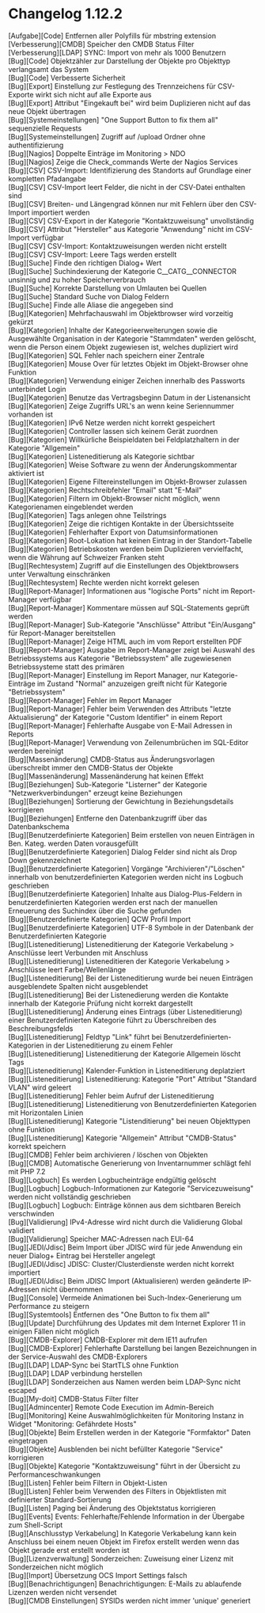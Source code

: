 # Changelog 1.12.2

[Aufgabe][Code] Entfernen aller Polyfills für mbstring extension  
[Verbesserung][CMDB] Speicher den CMDB Status Filter  
[Verbesserung][LDAP] SYNC: Import von mehr als 1000 Benutzern  
[Bug][Code] Objektzähler zur Darstellung der Objekte pro Objekttyp verlangsamt das System  
[Bug][Code] Verbesserte Sicherheit  
[Bug][Export] Einstellung zur Festlegung des Trennzeichens für CSV-Exporte wirkt sich nicht auf alle Exporte aus  
[Bug][Export] Attribut "Eingekauft bei" wird beim Duplizieren nicht auf das neue Objekt übertragen  
[Bug][Systemeinstellungen] "One Support Button to fix them all" sequenzielle Requests  
[Bug][Systemeinstellungen] Zugriff auf /upload Ordner ohne authentifizierung  
[Bug][Nagios] Doppelte Einträge im Monitoring > NDO  
[Bug][Nagios] Zeige die Check_commands Werte der Nagios Services  
[Bug][CSV] CSV-Import: Identifizierung des Standorts auf Grundlage einer kompletten Pfadangabe  
[Bug][CSV] CSV-Import leert Felder, die nicht in der CSV-Datei enthalten sind  
[Bug][CSV] Breiten- und Längengrad können nur mit Fehlern über den CSV-Import importiert werden  
[Bug][CSV] CSV-Export in der Kategorie "Kontaktzuweisung" unvollständig  
[Bug][CSV] Attribut "Hersteller" aus Kategorie "Anwendung" nicht im CSV-Import verfügbar  
[Bug][CSV] CSV-Import: Kontaktzuweisungen werden nicht erstellt  
[Bug][CSV] CSV-Import: Leere Tags werden erstellt  
[Bug][Suche] Finde den richtigen Dialog+ Wert  
[Bug][Suche] Suchindexierung der Kategorie C__CATG__CONNECTOR unsinnig und zu hoher Speicherverbrauch  
[Bug][Suche] Korrekte Darstellung von Umlauten bei Quellen  
[Bug][Suche] Standard Suche von Dialog Feldern  
[Bug][Suche] Finde alle Aliase die angegeben sind  
[Bug][Kategorien] Mehrfachauswahl im Objektbrowser wird vorzeitig gekürzt  
[Bug][Kategorien] Inhalte der Kategorieerweiterungen sowie die Ausgewählte Organisation in der Kategorie "Stammdaten" werden gelöscht, wenn die Person einem Objekt zugewiesen ist, welches dupliziert wird  
[Bug][Kategorien] SQL Fehler nach speichern einer Zentrale  
[Bug][Kategorien] Mouse Over für letztes Objekt im Objekt-Browser ohne Funktion  
[Bug][Kategorien] Verwendung einiger Zeichen innerhalb des Passworts unterbindet Login  
[Bug][Kategorien] Benutze das Vertragsbeginn Datum in der Listenansicht  
[Bug][Kategorien] Zeige Zugriffs URL's an wenn keine Seriennummer vorhanden ist  
[Bug][Kategorien] IPv6 Netze werden nicht korrekt gespeichert  
[Bug][Kategorien] Controller lassen sich keinem Gerät zuordnen  
[Bug][Kategorien] Willkürliche Beispieldaten bei Feldplatzhaltern in der Kategorie "Allgemein"  
[Bug][Kategorien] Listeneditierung als Kategorie sichtbar  
[Bug][Kategorien] Weise Software zu wenn der Änderungskommentar aktiviert ist  
[Bug][Kategorien] Eigene Filtereinstellungen im Objekt-Browser zulassen  
[Bug][Kategorien] Rechtschreibfehler "Email" statt "E-Mail"  
[Bug][Kategorien] Filtern im Objekt-Browser nicht möglich, wenn Kategorienamen eingeblendet werden  
[Bug][Kategorien] Tags anlegen ohne Teilstrings  
[Bug][Kategorien] Zeige die richtigen Kontakte in der Übersichtsseite  
[Bug][Kategorien] Fehlerhafter Export von Datumsinformationen  
[Bug][Kategorien] Root-Lokation hat keinen Eintrag in der Standort-Tabelle  
[Bug][Kategorien] Betriebskosten werden beim Duplizieren vervielfacht, wenn die Währung auf Schweizer Franken steht  
[Bug][Rechtesystem] Zugriff auf die Einstellungen des Objektbrowsers unter Verwaltung einschränken  
[Bug][Rechtesystem] Rechte werden nicht korrekt gelesen  
[Bug][Report-Manager] Informationen aus "logische Ports" nicht im Report-Manager verfügbar  
[Bug][Report-Manager] Kommentare müssen auf SQL-Statements geprüft werden  
[Bug][Report-Manager] Sub-Kategorie "Anschlüsse" Attribut "Ein/Ausgang" für Report-Manager bereitstellen  
[Bug][Report-Manager] Zeige HTML auch im vom Report erstellten PDF  
[Bug][Report-Manager] Ausgabe im Report-Manager zeigt bei Auswahl des Betriebssystems aus Kategorie "Betriebssystem" alle zugewiesenen Betriebssysteme statt des primären  
[Bug][Report-Manager] Einstellung im Report Manager, nur Kategorie-Einträge im Zustand "Normal" anzuzeigen greift nicht für Kategorie "Betriebssystem"  
[Bug][Report-Manager] Fehler im Report Manager  
[Bug][Report-Manager] Fehler beim Verwenden des Attributs "letzte Aktualisierung" der Kategorie "Custom Identifier" in einem Report  
[Bug][Report-Manager] Fehlerhafte Ausgabe von E-Mail Adressen in Reports  
[Bug][Report-Manager] Verwendung von Zeilenumbrüchen im SQL-Editor werden bereinigt  
[Bug][Massenänderung] CMDB-Status aus Änderungsvorlagen überschreibt immer den CMDB-Status der Objekte  
[Bug][Massenänderung] Massenänderung hat keinen Effekt  
[Bug][Beziehungen] Sub-Kategorie "Listerner" der Kategorie "Netzwerkverbindungen" erzeugt keine Beziehungen  
[Bug][Beziehungen] Sortierung der Gewichtung in Beziehungsdetails korrigieren  
[Bug][Beziehungen] Entferne den Datenbankzugriff über das Datenbankschema  
[Bug][Benutzerdefinierte Kategorien] Beim erstellen von neuen Einträgen in Ben. Kateg. werden Daten vorausgefüllt  
[Bug][Benutzerdefinierte Kategorien] Dialog Felder sind nicht als Drop Down gekennzeichnet  
[Bug][Benutzerdefinierte Kategorien] Vorgänge "Archivieren"/"Löschen" innerhalb von benutzerdefinierten Kategorien werden nicht ins Logbuch geschrieben  
[Bug][Benutzerdefinierte Kategorien] Inhalte aus Dialog-Plus-Feldern in benutzerdefinierten Kategorien werden erst nach der manuellen Erneuerung des Suchindex über die Suche gefunden  
[Bug][Benutzerdefinierte Kategorien] QCW Profil Import  
[Bug][Benutzerdefinierte Kategorien] UTF-8 Symbole in der Datenbank der Benutzerdefinierten Kategorie  
[Bug][Listeneditierung] Listeneditierung der Kategorie Verkabelung > Anschlüsse leert Verbunden mit Anschluss  
[Bug][Listeneditierung] Listeneditieren der Kategorie Verkabelung > Anschlüsse leert Farbe/Wellenlänge  
[Bug][Listeneditierung] Bei der Listeneditierung wurde bei neuen Einträgen ausgeblendete Spalten nicht ausgeblendet  
[Bug][Listeneditierung] Bei der Listenedierung werden die Kontakte innerhalb der Kategorie Prüfung nicht korrekt dargestellt  
[Bug][Listeneditierung] Änderung eines Eintrags (über Listeneditierung) einer Benutzerdefinierten Kategorie führt zu Überschreiben des Beschreibungsfelds  
[Bug][Listeneditierung] Feldtyp "Link" führt bei Benutzerdefinierten-Kategorien in der Listeneditierung zu einem Fehler  
[Bug][Listeneditierung] Listeneditierung der Kategorie Allgemein löscht Tags  
[Bug][Listeneditierung] Kalender-Funktion in Listeneditierung deplatziert  
[Bug][Listeneditierung] Listeneditierung: Kategorie "Port" Attribut "Standard VLAN" wird geleert  
[Bug][Listeneditierung] Fehler beim Aufruf der Listeneditierung  
[Bug][Listeneditierung] Listeneditierung von Benutzerdefinierten Kategorien mit Horizontalen Linien  
[Bug][Listeneditierung] Kategorie "Listenditierung" bei neuen Objekttypen ohne Funktion  
[Bug][Listeneditierung] Kategorie "Allgemein" Attribut "CMDB-Status" korrekt speichern  
[Bug][CMDB] Fehler beim archivieren / löschen von Objekten  
[Bug][CMDB] Automatische Generierung von Inventarnummer schlägt fehl mit PHP 7.2  
[Bug][Logbuch] Es werden Logbucheinträge endgültig gelöscht  
[Bug][Logbuch] Logbuch-Informationen zur Kategorie "Servicezuweisung" werden nicht vollständig geschrieben  
[Bug][Logbuch] Logbuch: Einträge können aus dem sichtbaren Bereich verschwinden  
[Bug][Validierung] IPv4-Adresse wird nicht durch die Validierung Global validiert  
[Bug][Validierung] Speicher MAC-Adressen nach EUI-64  
[Bug][JEDI/Jdisc] Beim Import über JDISC wird für jede Anwendung ein neuer Dialog+ Eintrag bei Hersteller angelegt  
[Bug][JEDI/Jdisc] JDISC: Cluster/Clusterdienste werden nicht korrekt importiert  
[Bug][JEDI/Jdisc] Beim JDISC Import (Aktualisieren) werden geänderte IP-Adressen nicht übernommen  
[Bug][Console] Vermeide Animationen bei Such-Index-Generierung um Performance zu steigern  
[Bug][Systemtools] Entfernen des "One Button to fix them all"  
[Bug][Update] Durchführung des Updates mit dem Internet Explorer 11 in einigen Fällen nicht möglich  
[Bug][CMDB-Explorer] CMDB-Explorer mit dem IE11 aufrufen  
[Bug][CMDB-Explorer] Fehlerhafte Darstellung bei langen Bezeichnungen in der Service-Auswahl des CMDB-Explorers  
[Bug][LDAP] LDAP-Sync bei StartTLS ohne Funktion  
[Bug][LDAP] LDAP verbindung herstellen  
[Bug][LDAP] Sonderzeichen aus Namen werden beim LDAP-Sync nicht escaped  
[Bug][My-doit] CMDB-Status Filter filter  
[Bug][Admincenter] Remote Code Execution im Admin-Bereich  
[Bug][Monitoring] Keine Auswahlmöglichkeiten für Monitoring Instanz in Widget "Monitoring: Gefährdete Hosts"  
[Bug][Objekte] Beim Erstellen werden in der Kategorie "Formfaktor" Daten eingetragen  
[Bug][Objekte] Ausblenden bei nicht befüllter Kategorie "Service" korrigieren  
[Bug][Objekte] Kategorie "Kontaktzuweisung" führt in der Übersicht zu Performanceschwankungen  
[Bug][Listen] Fehler beim Filtern in Objekt-Listen  
[Bug][Listen] Fehler beim Verwenden des Filters in Objektlisten mit definierter Standard-Sortierung  
[Bug][Listen] Paging bei Änderung des Objektstatus korrigieren  
[Bug][Events] Events: Fehlerhafte/Fehlende Information in der Übergabe zum Shell-Script  
[Bug][Anschlusstyp Verkabelung] In Kategorie Verkabelung kann kein Anschluss bei einem neuen Objekt im Firefox erstellt werden wenn das Objekt gerade erst erstellt worden ist  
[Bug][Lizenzverwaltung] Sonderzeichen: Zuweisung einer Lizenz mit Sonderzeichen nicht möglich  
[Bug][Import] Übersetzung OCS Import Settings falsch  
[Bug][Benachrichtigungen] Benachrichtigungen: E-Mails zu ablaufende Lizenzen werden nicht versendet  
[Bug][CMDB Einstellungen] SYSIDs werden nicht immer 'unique' generiert  
